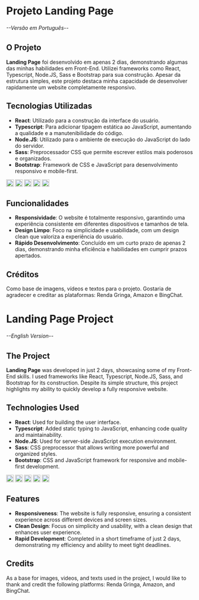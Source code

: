 # Projeto Landing Page

<h6>--Versão em Português--</h6> 

## O Projeto

**Landing Page** foi desenvolvido em apenas 2 dias, demonstrando algumas das minhas habilidades em Front-End. Utilizei frameworks como React, Typescript, Node.JS, Sass e Bootstrap para sua construção. Apesar da estrutura simples, este projeto destaca minha capacidade de desenvolver rapidamente um website completamente responsivo.

## Tecnologias Utilizadas

- **React**: Utilizado para a construção da interface do usuário.
- **Typescript**: Para adicionar tipagem estática ao JavaScript, aumentando a qualidade e a manutenibilidade do código.
- **Node.JS**: Utilizado para o ambiente de execução do JavaScript do lado do servidor.
- **Sass**: Preprocessador CSS que permite escrever estilos mais poderosos e organizados.
- **Bootstrap**: Framework de CSS e JavaScript para desenvolvimento responsivo e mobile-first.

<div style="" height="20px">
  <img src="https://cdn.jsdelivr.net/gh/devicons/devicon@latest/icons/vitejs/vitejs-original.svg" width="20px" />
  <img src="https://cdn.jsdelivr.net/gh/devicons/devicon@latest/icons/javascript/javascript-original.svg"  width="20px" />
  <img src="https://cdn.jsdelivr.net/gh/devicons/devicon@latest/icons/sass/sass-original.svg" width="20px" />
  <img src="https://cdn.jsdelivr.net/gh/devicons/devicon@latest/icons/react/react-original.svg"  width="20px"/>
  <img src="https://cdn.jsdelivr.net/gh/devicons/devicon@latest/icons/bootstrap/bootstrap-original.svg" width="20px"/>
</div>

## Funcionalidades

- **Responsividade**: O website é totalmente responsivo, garantindo uma experiência consistente em diferentes dispositivos e tamanhos de tela.
- **Design Limpo**: Foco na simplicidade e usabilidade, com um design clean que valoriza a experiência do usuário.
- **Rápido Desenvolvimento**: Concluído em um curto prazo de apenas 2 dias, demonstrando minha eficiência e habilidades em cumprir prazos apertados.

## Créditos

Como base de imagens, vídeos e textos para o projeto. Gostaria de agradecer e creditar as plataformas: Renda Gringa, Amazon e BingChat.

# Landing Page Project

<h6>--English Version--</h6> 

## The Project

**Landing Page** was developed in just 2 days, showcasing some of my Front-End skills. I used frameworks like React, Typescript, Node.JS, Sass, and Bootstrap for its construction. Despite its simple structure, this project highlights my ability to quickly develop a fully responsive website.

## Technologies Used

- **React**: Used for building the user interface.
- **Typescript**: Added static typing to JavaScript, enhancing code quality and maintainability.
- **Node.JS**: Used for server-side JavaScript execution environment.
- **Sass**: CSS preprocessor that allows writing more powerful and organized styles.
- **Bootstrap**: CSS and JavaScript framework for responsive and mobile-first development.

<div style="" height="20px">
  <img src="https://cdn.jsdelivr.net/gh/devicons/devicon@latest/icons/vitejs/vitejs-original.svg" width="20px" />
  <img src="https://cdn.jsdelivr.net/gh/devicons/devicon@latest/icons/javascript/javascript-original.svg"  width="20px" />
  <img src="https://cdn.jsdelivr.net/gh/devicons/devicon@latest/icons/sass/sass-original.svg" width="20px" />
  <img src="https://cdn.jsdelivr.net/gh/devicons/devicon@latest/icons/react/react-original.svg"  width="20px"/>
  <img src="https://cdn.jsdelivr.net/gh/devicons/devicon@latest/icons/bootstrap/bootstrap-original.svg" width="20px"/>
</div>

## Features

- **Responsiveness**: The website is fully responsive, ensuring a consistent experience across different devices and screen sizes.
- **Clean Design**: Focus on simplicity and usability, with a clean design that enhances user experience.
- **Rapid Development**: Completed in a short timeframe of just 2 days, demonstrating my efficiency and ability to meet tight deadlines.

## Credits

As a base for images, videos, and texts used in the project, I would like to thank and credit the following platforms: Renda Gringa, Amazon, and BingChat.
